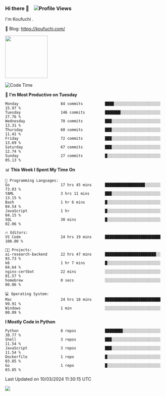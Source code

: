 ### Hi there 👋 &nbsp;&nbsp; ![Profile Views](https://komarev.com/ghpvc/?username=Koufuchi&base=200)

I'm Koufuchi . 

📔 Blog: <https://koufuchi.com/>

<img align="" height="137px" src="https://github-readme-stats-seven-nu-30.vercel.app/api?username=Koufuchi&hide=issues,contribs&show_icons=true&line_height=21&theme=radical&locale=en" />
<!-- <img align="" height="137px" src="https://github-readme-stats-seven-nu-30.vercel.app/api/top-langs/?username=Koufuchi&layout=compact&hide=blade,html,css,pug,scss&theme=radical&locale=en" /> -->

<!--START_SECTION:waka-->
![Code Time](http://img.shields.io/badge/Code%20Time-449%20hrs%2010%20mins-blue)

📅 **I'm Most Productive on Tuesday** 

```text
Monday                   84 commits          ████░░░░░░░░░░░░░░░░░░░░░   15.97 % 
Tuesday                  146 commits         ███████░░░░░░░░░░░░░░░░░░   27.76 % 
Wednesday                70 commits          ███░░░░░░░░░░░░░░░░░░░░░░   13.31 % 
Thursday                 60 commits          ███░░░░░░░░░░░░░░░░░░░░░░   11.41 % 
Friday                   72 commits          ███░░░░░░░░░░░░░░░░░░░░░░   13.69 % 
Saturday                 67 commits          ███░░░░░░░░░░░░░░░░░░░░░░   12.74 % 
Sunday                   27 commits          █░░░░░░░░░░░░░░░░░░░░░░░░   05.13 % 
```


📊 **This Week I Spent My Time On** 

```text
💬 Programming Languages: 
Go                       17 hrs 45 mins      ██████████████████░░░░░░░   73.03 % 
YAML                     3 hrs 11 mins       ███░░░░░░░░░░░░░░░░░░░░░░   13.15 % 
Bash                     1 hr 6 mins         █░░░░░░░░░░░░░░░░░░░░░░░░   04.54 % 
JavaScript               1 hr                █░░░░░░░░░░░░░░░░░░░░░░░░   04.15 % 
SQL                      30 mins             █░░░░░░░░░░░░░░░░░░░░░░░░   02.06 % 

🔥 Editors: 
VS Code                  24 hrs 19 mins      █████████████████████████   100.00 % 

🐱‍💻 Projects: 
ai-research-backend      22 hrs 47 mins      ███████████████████████░░   93.73 % 
k6                       1 hr 7 mins         █░░░░░░░░░░░░░░░░░░░░░░░░   04.64 % 
nginx-certbot            22 mins             ░░░░░░░░░░░░░░░░░░░░░░░░░   01.57 % 
homebrew                 0 secs              ░░░░░░░░░░░░░░░░░░░░░░░░░   00.06 % 

💻 Operating System: 
Mac                      24 hrs 18 mins      █████████████████████████   99.91 % 
Windows                  1 min               ░░░░░░░░░░░░░░░░░░░░░░░░░   00.09 % 
```

**I Mostly Code in Python** 

```text
Python                   8 repos             ████████░░░░░░░░░░░░░░░░░   30.77 % 
Shell                    3 repos             ███░░░░░░░░░░░░░░░░░░░░░░   11.54 % 
JavaScript               3 repos             ███░░░░░░░░░░░░░░░░░░░░░░   11.54 % 
Dockerfile               1 repo              █░░░░░░░░░░░░░░░░░░░░░░░░   03.85 % 
Go                       1 repo              █░░░░░░░░░░░░░░░░░░░░░░░░   03.85 % 
```




 Last Updated on 10/03/2024 11:30:15 UTC
<!--END_SECTION:waka-->

![](https://hit.yhype.me/github/profile?user_id=46078832)
